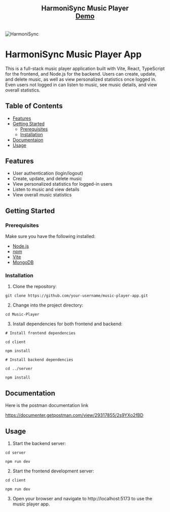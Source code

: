 <h2 align="center">
  HarmoniSync Music Player<br/>
  <a href="https://6555cede0030205533b7930c--preeminent-chaja-5f2e87.netlify.app/" target="_blank">Demo</a>
</h2>

<br/>![HarmoniSync](https://github.com/fuad-miftah/Music-Player/assets/85777124/a0134f8e-4291-45ad-a2ba-d5dfb30f06ff)


# HarmoniSync Music Player App

This is a full-stack music player application built with Vite, React, TypeScript for the frontend, and Node.js for the backend. 
Users can create, update, and delete music, as well as view personalized statistics once logged in. 
Even users not logged in can listen to music, see music details, and view overall statistics.

## Table of Contents

- [Features](#features)
- [Getting Started](#getting-started)
  - [Prerequisites](#prerequisites)
  - [Installation](#installation)
- [Documentaion](#documentation)
- [Usage](#usage)

## Features

- User authentication (login/logout)
- Create, update, and delete music
- View personalized statistics for logged-in users
- Listen to music and view details
- View overall music statistics

## Getting Started

### Prerequisites

Make sure you have the following installed:

- [Node.js](https://nodejs.org/)
- [npm](https://www.npmjs.com/get-npm)
- [Vite](https://vitejs.dev/)
- [MongoDB](https://www.mongodb.com/try/download/community)

### Installation

1. Clone the repository:

```
git clone https://github.com/your-username/music-player-app.git
```

2. Change into the project directory:

```
cd Music-Player
```

3. Install dependencies for both frontend and backend:

```
# Install frontend dependencies

cd client

npm install

# Install backend dependencies

cd ../server

npm install
```

## Documentation

Here is the postman documentation link

https://documenter.getpostman.com/view/29317855/2s9YXo2fBD

## Usage

1. Start the backend server:

```
cd server

npm run dev
```

2. Start the frontend development server:

```
cd client

npm run dev
```

3. Open your browser and navigate to http://localhost:5173 to use the music player app.

